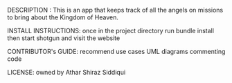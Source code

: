 DESCRIPTION : This is an app that keeps track of all the angels on missions to bring about the Kingdom of Heaven.

INSTALL INSTRUCTIONS:
once in the project directory 
run bundle install
then start shotgun
and visit the website

CONTRIBUTOR's GUIDE:
recommend use cases
UML diagrams
commenting code

LICENSE:
owned by Athar Shiraz Siddiqui
